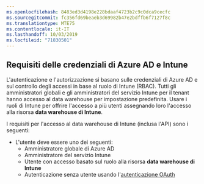 ```yaml
---
ms.openlocfilehash: 8483ed3d4198e228bdaaf4723b2c9c0dca9cecfc
ms.sourcegitcommit: fc356fd69beaeb3d69982b47e2bdffb6f7127f8c
ms.translationtype: MTE75
ms.contentlocale: it-IT
ms.lasthandoff: 10/03/2019
ms.locfileid: "71830501"
---
```

<!-- This include is part of the Intune Data Warehouse documentation. -->

## <a name="azure-ad-and-intune-credential-requirements"></a>Requisiti delle credenziali di Azure AD e Intune

L'autenticazione e l'autorizzazione si basano sulle credenziali di Azure AD e sul controllo degli accessi in base al ruolo di Intune (RBAC). Tutti gli amministratori globali e gli amministratori del servizio Intune per il tenant hanno accesso al data warehouse per impostazione predefinita. Usare i ruoli di Intune per offrire l'accesso a più utenti assegnando loro l'accesso alla risorsa **data warehouse di Intune**.

I requisiti per l'accesso al data warehouse di Intune (inclusa l'API) sono i seguenti:

- L'utente deve essere uno dei seguenti:
  - Amministratore globale di Azure AD
  - Amministratore del servizio Intune
  - Utente con accesso basato sul ruolo alla risorsa **data warehouse di Intune**
  - Autenticazione senza utente usando l'[autenticazione OAuth](../developer/data-warehouse-app-only-auth.md) 

